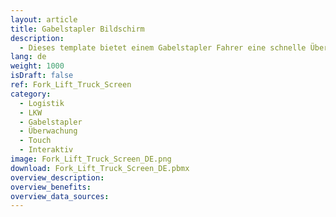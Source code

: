 ```yaml
---
layout: article
title: Gabelstapler Bildschirm
description: 
  - Dieses template bietet einem Gabelstapler Fahrer eine schnelle Übersicht über wichtige Informationen und bietet einfache Interaktionsmöglichkeiten.
lang: de
weight: 1000
isDraft: false
ref: Fork_Lift_Truck_Screen
category:
  - Logistik
  - LKW
  - Gabelstapler
  - Überwachung
  - Touch
  - Interaktiv
image: Fork_Lift_Truck_Screen_DE.png
download: Fork_Lift_Truck_Screen_DE.pbmx
overview_description:
overview_benefits:
overview_data_sources:
---
```



